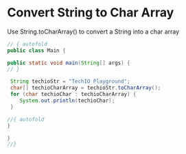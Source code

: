 # Convert String to Char Array

Use String.toCharArray() to convert a String into a char array

```java runnable
// { autofold
public class Main {

public static void main(String[] args) {
// }

 String techioStr = "TechIO Playground";
 char[] techioCharArray = techioStr.toCharArray();
 for (char techioChar : techioCharArray) {
    System.out.println(techioChar);
 }

//{ autofold
}

}
//}
```


